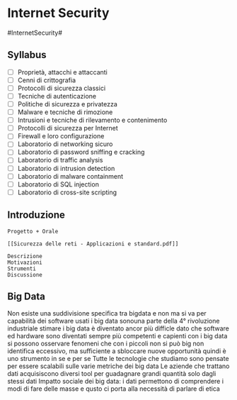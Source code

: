 # Internet Security
#InternetSecurity#
## Syllabus
- [ ] Proprietà, attacchi e attaccanti
- [ ] Cenni di crittografia
- [ ] Protocolli di sicurezza classici
- [ ] Tecniche di autenticazione
- [ ] Politiche di sicurezza e privatezza
- [ ] Malware e tecniche di rimozione
- [ ] Intrusioni e tecniche di rilevamento e contenimento
- [ ] Protocolli di sicurezza per Internet
- [ ] Firewall e loro configurazione
- [ ] Laboratorio di networking sicuro
- [ ] Laboratorio di password sniffing e cracking
- [ ] Laboratorio di traffic analysis
- [ ] Laboratorio di intrusion detection
- [ ] Laboratorio di malware containment
- [ ] Laboratorio di SQL injection
- [ ] Laboratorio di cross-site scripting
## Introduzione
```ad-def Esame
Progetto + Orale
```

```ad-def Risorse
[[Sicurezza delle reti - Applicazioni e standard.pdf]]
```

```ad-def Relazione Progetto
Descrizione
Motivazioni
Strumenti
Discussione
```

## Big Data
Non esiste una suddivisione specifica tra bigdata e non
ma si va per capabilità dei software usati
i big data sonouna parte della 4° rivoluzione industriale
stimare i big data è diventato ancor più difficle dato che software ed hardware sono diventati sempre più competenti e capienti
con i big data si possono osservare fenomeni che con i piccoli non si può
big non identifica eccessivo, ma sufficiente a sbloccare nuove opportunità quindi è uno strumento in se e per se
Tutte le tecnologie che studiamo sono pensate per essere scalabili sulle varie metriche dei big data
Le aziende che trattano dati acquisiscono diversi tool per guadagnare grandi quantità solo dagli stessi dati
Impatto sociale dei big data: i dati permettono di comprendere i modi di fare delle masse e qusto ci porta alla necessità di parlare di etica